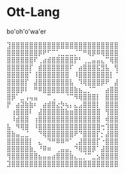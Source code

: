 # Ott-Lang
bo'oh'o'wa'er

⣹⣿⣿⣿⣿⣿⣿⣿⣿⣿⣿⣿⣿⣿⣿⣿⣿⣿⣿⣿⣿⣿⣿⣿⣿
⣿⣿⣿⣿⣿⣿⣿⡿⠟⠋⠉⢁⣀⣀⣀⡈⠉⠛⢿⡿⠿⢿⣿⣿⣿
⣿⣿⣿⣿⣿⣿⠏⢀⣴⣾⣿⣿⣿⣿⣿⡟⠃⢀⣀⣤⣤⣄⠉⢿⣿
⣿⣿⣿⣿⣿⡏⠀⣾⣿⣿⣿⣿⣿⣿⠏⠀⣴⣿⣿⣿⣯⣻⣧⠀⢻
⣿⣿⣿⣿⣿⠁⢸⣿⣿⣿⣿⣿⣿⣿⠀⠸⣿⣿⣿⣿⣿⣿⣿⡇⠈
⣿⣿⣿⣿⡏⠀⣼⣿⣿⣿⣿⣿⣿⣿⣧⠀⠹⢿⣿⣿⣿⡿⠟⠀⣼
⣿⣿⣿⡿⠇⠀⠛⠿⣿⣿⣿⣿⣿⣿⣿⣷⣦⣀⡈⠉⠀⠀⣴⣿⣿
⣿⡿⠁⣀⢠⢤⣤⠀⠀⠉⢀⠀⠀⠈⠉⠻⢿⣿⣿⣿⡇⠀⣿⣿⣿
⡟⠀⣴⣽⣷⣷⠆⠀⣴⣾⣿⣔⡳⢦⡄⣄⣠⣿⣿⣿⡇⠀⣿⣿⣿
⠀⢰⣿⣿⣿⠇⠀⣼⣿⣿⣿⣿⣿⣷⣶⣿⣿⣿⣿⣿⣿⠀⢻⣿⣿
⠀⠸⣾⣿⣿⠀⢰⣿⣿⣿⣿⣿⣿⣿⣿⣿⣿⣿⣿⣿⣿⠀⢾⣿⣿
⣧⠀⠻⢿⣿⠀⠸⣿⣿⣿⣿⣿⣿⣿⣿⣿⣿⣿⣿⣿⣿⢒⢹⣿⣿
⣿⣷⣤⣀⣈⠀⠀⠙⢿⣿⣿⣿⣿⣿⣿⠟⠙⣿⣿⣿⡏⡂⣼⣿⣿
⣿⣿⣿⣿⣿⡇⠀⣄⠀⠙⠛⠿⠿⠛⠁⢀⣼⣿⣿⣿⡏⠐⣿⣿⣿
⣿⣿⣿⣿⣿⣷⡀⠘⠿⠶⠀⢀⣤⣤⡀⠙⢿⣿⣿⡿⠁⣼⣿⣿⣿
⢻⣿⣿⣿⣿⣿⣿⣦⣤⣤⣴⣿⣿⣿⣷⣄⣀⡈⠉⣀⣢⣿⣿⣿⣿
⣹⣿⣿⣿⣿⣿⣿⣿⣿⣿⣿⣿⣿⣿⣿⣿⣿⣿⣿⣿⣿⣿⣿⣿⣿
